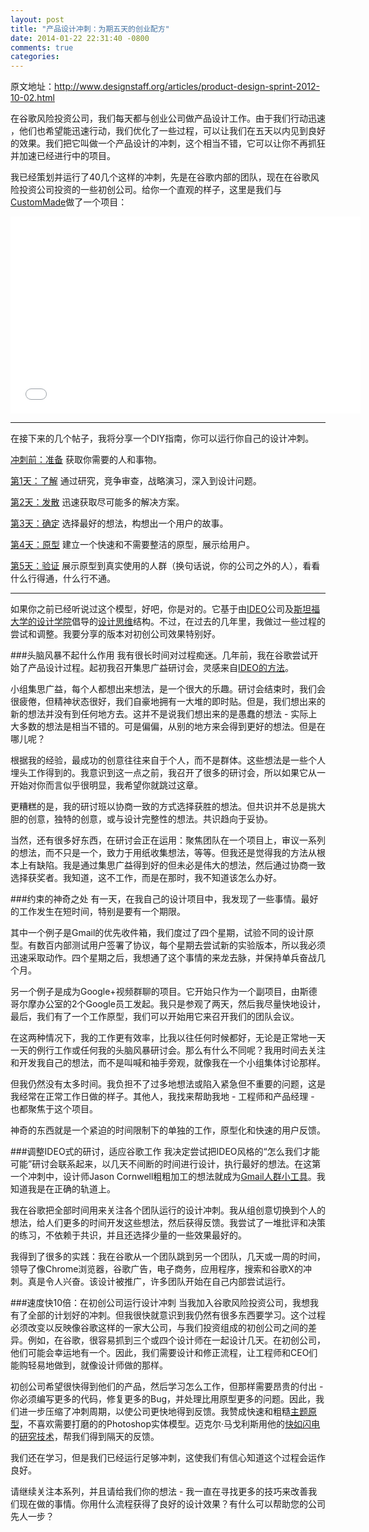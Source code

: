 ```yaml
---
layout: post
title: "产品设计冲刺：为期五天的创业配方"
date: 2014-01-22 22:31:40 -0800
comments: true
categories: 
---
```

原文地址：http://www.designstaff.org/articles/product-design-sprint-2012-10-02.html

在谷歌风险投资公司，我们每天都与创业公司做产品设计工作。由于我们行动迅速 ，他们也希望能迅速行动，我们优化了一些过程，可以让我们在五天以内见到良好的效果。我们把它叫做一个产品设计的冲刺，这个相当不错，它可以让你不再抓狂并加速已经进行中的项目。

我已经策划并运行了40几个这样的冲刺，先是在谷歌内部的团队，现在在谷歌风险投资公司投资的一些初创公司。给你一个直观的样子，这里是我们与[CustomMade](http://custommade.com/)做了一个项目：

<iframe width="560" height="315" src="//www.youtube.com/embed/qvdO0G4uQgc" frameborder="0" allowfullscreen></iframe>

<!-- more -->
----------
在接下来的几个帖子，我将分享一个DIY指南，你可以运行你自己的设计冲刺。

[冲刺前：准备][1]
获取你需要的人和事物。

[第1天：了解][2]
通过研究，竞争审查，战略演习，深入到设计问题。

[第2天：发散][3]
迅速获取尽可能多的解决方案。

[第3天：确定][4]
选择最好的想法，构想出一个用户的故事。

[第4天：原型][5]
建立一个快速和不需要整洁的原型，展示给用户。

[第5天：验证][6]
展示原型到真实使用的人群（换句话说，你的公司之外的人），看看什么行得通，什么行不通。

----------
如果你之前已经听说过这个模型，好吧，你是对的。它基于由[IDEO][7]公司及[斯坦福大学的设计学院][8]倡导的[设计思维][9]结构。不过，在过去的几年里，我做过一些过程的尝试和调整。我要分享的版本对初创公司效果特别好。

###头脑风暴不起什么作用
我有很长时间对过程痴迷。几年前，我在谷歌尝试开始了产品设计过程。起初我召开集思广益研讨会，灵感来自[IDEO的方法][10]。

小组集思广益，每个人都想出来想法，是一个很大的乐趣。研讨会结束时，我们会很疲倦，但精神状态很好，我们自豪地拥有一大堆的即时贴。但是，我们想出来的新的想法并没有到任何地方去。这并不是说我们想出来的是愚蠢的想法 - 实际上大多数的想法是相当不错的。可是偏偏，从别的地方来会得到更好的想法。但是在哪儿呢？

根据我的经验，最成功的创意往往来自于个人，而不是群体。这些想法是一些个人埋头工作得到的。我意识到这一点之前，我召开了很多的研讨会，所以如果它从一开始对你而言似乎很明显，我希望你就跳过这章。

更糟糕的是，我的研讨班以协商一致的方式选择获胜的想法。但共识并不总是挑大胆的创意，独特的创意，或与设计完整性的想法。共识趋向于妥协。

当然，还有很多好东西，在研讨会正在运用：聚焦团队在一个项目上，审议一系列的想法，而不只是一个，致力于用纸收集想法，等等。但我还是觉得我的方法从根本上有缺陷。我是通过集思广益得到好的但未必是伟大的想法，然后通过协商一致选择获奖者。我知道，这不工作，而是在那时，我不知道该怎么办好。

###约束的神奇之处
有一天，在我自己的设计项目中，我发现了一些事情。最好的工作发生在短时间，特别是要有一个期限。

其中一个例子是Gmail的优先收件箱，我们度过了四个星期，试验不同的设计原型。有数百内部测试用户签署了协议，每个星期去尝试新的实验版本，所以我必须迅速采取动作。四个星期之后，我想通了这个事情的来龙去脉，并保持单兵奋战几个月。

另一个例子是成为Google+视频群聊的项目。它开始只作为一个副项目，由斯德哥尔摩办公室的2个Google员工发起。我只是参观了两天，然后我尽量快地设计，最后，我们有了一个工作原型，我们可以开始用它来召开我们的团队会议。

在这两种情况下，我的工作更有效率，比我以往任何时候都好，无论是正常地一天一天的例行工作或任何我的头脑风暴研讨会。那么有什么不同呢？我用时间去关注和开发我自己的想法，而不是叫喊和袖手旁观，就像我在一个小组集体讨论那样。

但我仍然没有太多时间。我负担不了过多地想法或陷入紧急但不重要的问题，这是我经常在正常工作日做的样子。其他人，我找来帮助我地 - 工程师和产品经理 - 也都聚焦于这个项目。

神奇的东西就是一个紧迫的时间限制下的单独的工作，原型化和快速的用户反馈。

###调整IDEO式的研讨，适应谷歌工作
我决定尝试把IDEO风格的“怎么我们才能可能”研讨会联系起来，以几天不间断的时间进行设计，执行最好的想法。在这第一个冲刺中，设计师Jason Cornwell粗粗加工的想法就成为[Gmail人群小工具][11]。我知道我是在正确的轨道上。

我在谷歌把全部时间用来关注各个团队运行的设计冲刺。我从组创意切换到个人的想法，给人们更多的时间开发这些想法，然后获得反馈。我尝试了一堆批评和决策的练习，不依赖于共识，并且还选择少量的一些效果最好的。

我得到了很多的实践：我在谷歌从一个团队跳到另一个团队，几天或一周的时间，领导了像Chrome浏览器，谷歌广告，电子商务，应用程序，搜索和谷歌X的冲刺。真是令人兴奋。该设计被推广，许多团队开始在自己内部尝试运行。

###速度快10倍：在初创公司运行设计冲刺
当我加入谷歌风险投资公司，我想我有了全部的计划好的冲刺。但我很快就意识到我仍然有很多东西要学习。这个过程必须改变以反映像谷歌这样的一家大公司，与我们投资组成的初创公司之间的差异。例如，在谷歌，很容易抓到三个或四个设计师在一起设计几天。在初创公司，他们可能会幸运地有一个。因此，我们需要设计和修正流程，让工程师和CEO们能购轻易地做到，就像设计师做的那样。

初创公司希望很快得到他们的产品，然后学习怎么工作，但那样需要昂贵的付出 - 你必须编写更多的代码，修复更多的Bug，并处理比用原型更多的问题。因此，我们进一步压缩了冲刺周期，以使公司更快地得到反馈。我赞成快速和粗糙[主题原型][12]，不喜欢需要打磨的的Photoshop实体模型。迈克尔·马戈利斯用他的[快如闪电][13]的[研究][14][技术][15]，帮我们得到隔天的反馈。

我们还在学习，但是我们已经运行足够冲刺，这使我们有信心知道这个过程会运作良好。 

请继续关注本系列，并且请给我们你的想法 - 我一直在寻找更多的技巧来改善我们现在做的事情。你用什么流程获得了良好的设计效果？有什么可以帮助您的公司先人一步？


  [1]: http://www.designstaff.org/articles/product-design-sprint-2-2012-10-09.html
  [2]: http://www.designstaff.org/articles/product-design-sprint-day-1-understand-2012-10-16.html
  [3]: http://www.designstaff.org/articles/product-design-sprint-day-2-diverge-2012-10-26.html
  [4]: http://www.designstaff.org/articles/product-design-sprint-day-3-decide-2012-11-20.html
  [5]: http://www.designstaff.org/articles/product-design-sprint-day-4-prototype-2013-01-07.html
  [6]: http://www.designstaff.org/articles/product-design-sprint-day-5-validate-2013-03-07.html
  [7]: http://www.ideo.com/
  [8]: http://dschool.stanford.edu/
  [9]: http://en.wikipedia.org/wiki/Design_thinking
  [10]: http://blogs.hbr.org/cs/2012/09/the_secret_phrase_top_innovato.html
  [11]: http://gmailblog.blogspot.com/2011/05/introducing-people-widget.html
  [12]: http://keynotopia.com/guides/
  [13]: http://www.designstaff.org/articles/rapid-user-research-2012-09-19.html
  [14]: http://www.designstaff.org/articles/recruiting-how-to-find-great-participants-for-your-user-study-2012-02-22.html
  [15]: http://www.designstaff.org/articles/get-better-data-from-user-studies-interviewing-tips-2012-03-07.html
